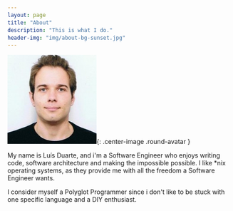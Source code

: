 ```yaml
---
layout: page
title: "About"
description: "This is what I do."
header-img: "img/about-bg-sunset.jpg"
---
```


![Avatar](/img/avatar.jpeg){: .center-image .round-avatar }

My name is Luís Duarte, and i'm a Software Engineer who enjoys writing code, software architecture and making the impossible possible. I like *nix operating systems, as they provide me with all the freedom a Software Engineer wants.

I consider myself a Polyglot Programmer since i don't like to be stuck with one specific language and a DIY enthusiast.
